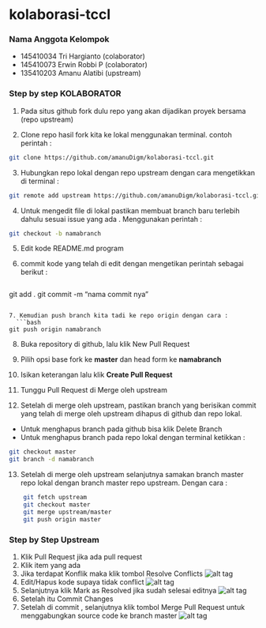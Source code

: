 # kolaborasi-tccl

### Nama Anggota Kelompok
- 145410034 Tri Hargianto		(colaborator)
- 145410073 Erwin Robbi P 	(colaborator)
- 135410203 Amanu Alatibi		(upstream)


### Step by step KOLABORATOR
1. Pada situs github fork dulu repo yang akan dijadikan proyek bersama (repo upstream)

2. Clone repo hasil fork kita ke lokal menggunakan terminal.
contoh perintah :
```bash
git clone https://github.com/amanuDigm/kolaborasi-tccl.git
```

3. Hubungkan repo lokal dengan repo upstream dengan cara mengetikkan di terminal :  
```bash
git remote add upstream https://github.com/amanuDigm/kolaborasi-tccl.git
```

4. Untuk mengedit file di lokal pastikan membuat branch baru terlebih dahulu sesuai issue yang ada . Menggunakan perintah :
```bash
git checkout -b namabranch
```
5. Edit kode README.md program

6. commit kode yang telah di edit dengan mengetikan perintah sebagai berikut :
	```bash
  git add .
	git commit -m “nama commit nya”
  ```

7. Kemudian push branch kita tadi ke repo origin dengan cara :  
	```bash
  git push origin namabranch
  ```

8. Buka repository di github, lalu klik New Pull Request

9. Pilih opsi base fork ke __master__ dan head form ke __namabranch__

10. Isikan keterangan lalu klik __Create Pull Request__

11. Tunggu Pull Request di Merge oleh upstream

12. Setelah di merge oleh upstream, pastikan branch yang berisikan commit yang telah di merge oleh upstream dihapus di github dan repo lokal.
 - Untuk menghapus branch pada github bisa klik Delete Branch
 - Untuk menghapus branch pada repo lokal dengan terminal ketikkan :
```bash
git checkout master
git branch -d namabranch
```

13. Setelah di merge oleh upstream selanjutnya samakan branch master repo lokal dengan branch master repo upstream. Dengan cara :
```bash
	git fetch upstream
	git checkout master
	git merge upstream/master
	git push origin master
```

### Step by Step Upstream
1. Klik Pull Request jika ada pull request
2. Klik item yang ada
3. Jika terdapat Konflik maka klik tombol Resolve Conflicts
![alt tag](https://raw.githubusercontent.com/amanuDigm/TCCL_Docker-swarm/master/screen/Selection_002.png)
4. Edit/Hapus kode supaya tidak conflict
![alt tag](https://raw.githubusercontent.com/amanuDigm/TCCL_Docker-swarm/master/screen/Selection_003.png)
5. Selanjutnya klik Mark as Resolved jika sudah selesai editnya
![alt tag](https://raw.githubusercontent.com/amanuDigm/TCCL_Docker-swarm/master/screen/Selection_004.png)
6. Setelah itu Commit Changes
7. Setelah di commit , selanjutnya klik tombol Merge Pull Request untuk menggabungkan source code ke branch master
![alt tag](https://raw.githubusercontent.com/amanuDigm/TCCL_Docker-swarm/master/screen/Selection_005.png)
